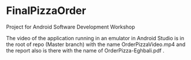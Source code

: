 # FinalPizzaOrder
Project for Android Software Development Workshop

The video of the application running in an emulator in Android Studio is in the root of repo (Master branch) with the name OrderPizzaVideo.mp4 
and the report also is there with the name of OrderPizza-Eghbali.pdf .
